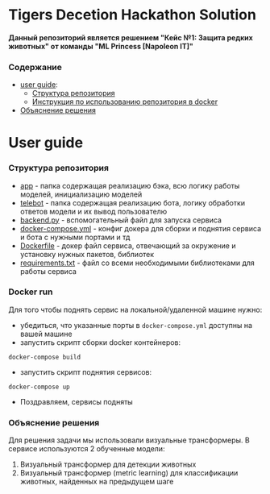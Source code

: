 # Tigers Decetion Hackathon Solution
#### Данный репозиторий является решением "Кейс №1: Защита редких животных" от команды "ML Princess [Napoleon IT]"

### Содержание
- [user guide](#user-guide):
    * [Структура репозитория](#структура-репозитория)
    * [Инструкция по использованию репозитория в docker](#docker-run)
- [Объяснение решения](#объяснения-решения)


# User guide
### Структура репозитория
- [app](./app/) - папка содержащая реализацию бэка, всю логику работы моделей, инициализацию моделей
- [telebot](./telebot/) - папка содержащая реализацию бота, логику обработки ответов модели и их вывод пользователю
- [backend.py](backend.py) - вспомогательный файл для запуска сервиса
- [docker-compose.yml](docker-compose.yml) - конфиг докера для сборки и поднятия сервиса и бота с нужными портами и тд
- [Dockerfile](Dockerfile) - докер файл сервиса, отвечающий за окружение и установку нужных пакетов, библиотек
- [requirements.txt](requirements.txt) - файл со всеми необходимыми библиотеками для работы сервиса
### Docker run
Для того чтобы поднять сервис на локальной/удаленной машине нужно:
- убедиться, что указанные порты в ```docker-compose.yml``` доступны на вашей машине
- запустить скрипт сборки docker контейнеров:
```
docker-compose build
```
- запустить скрипт поднятия сервисов:
```
docker-compose up
```
- Поздравляем, сервисы подняты
### Объяснение решения 
Для решения задачи мы использовали визуальные трансформеры. В сервисе используются 2 обученные модели:
1. Визуальный трансформер для детекции животных
2. Визуальный трансформер (metric learning) для классификации животных, найденных на предыдущем шаге


